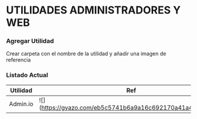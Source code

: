 # UTILIDADES ADMINISTRADORES Y WEB

### Agregar Utilidad
Crear carpeta con el nombre de la utilidad y añadir una imagen de referencia

### Listado Actual

| Utilidad | Ref | Categoria|
| ------ | ------ | ------ |
| Admin.io | ![](https://gyazo.com/eb5c5741b6a9a16c692170a41a49c858.png | width=100) | ADMIN  |

